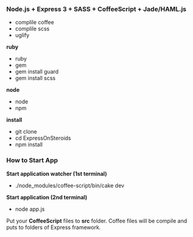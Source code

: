 ### Node.js + Express 3 + SASS + CoffeeScript + Jade/HAML.js

- complile coffee
- complile scss
- uglify

**ruby**

- ruby
- gem
- gem install guard
- gem install scss

**node**

- node
- npm

**install**

- git clone
- cd ExpressOnSteroids
- npm install

### How to Start App

**Start application watcher (1st terminal)**

- ./node_modules/coffee-script/bin/cake dev

**Start application (2nd terminal)**

- node app.js

Put your **CoffeeScript** files to **src** folder. Coffee files will be compile and puts to folders of Express framework.